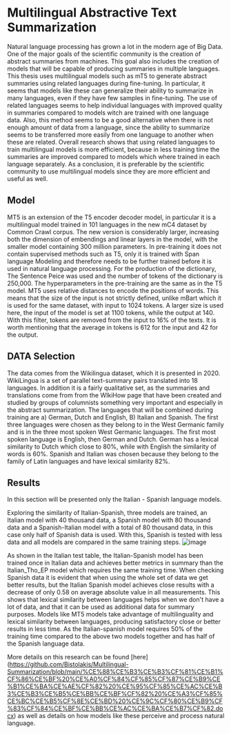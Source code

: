 # Multilingual Abstractive Text Summarization

Natural language processing has grown a lot in the modern age of Big Data. One of the major
goals of the scientific community is the creation of abstract summaries from machines.
This goal also includes the creation of models that will be capable of producing summaries
in multiple languages. This thesis uses multilingual models such as mT5 to generate abstract
summaries using related languages during fine-tuning. In particular, it seems that models
like these can generalize their ability to summarize in many languages, even if they have few
samples in fine-tuning. The use of related languages seems to help individual languages with
improved quality in summaries compared to models witch are trained with one language
data. Also, this method seems to be a good alternative when there is not enough amount
of data from a language, since the ability to summarize seems to be transferred more easily
from one language to another when these are related. Overall research shows that using
related languages to train multilingual models is more efficient, because in less training time
the summaries are improved compared to models which where trained in each language
separately. As a conclusion, it is preferable by the scientific community to use multilingual
models since they are more efficient and useful as well.
## Model
MT5 is an extension of the T5 encoder decoder model, in particular it is a multilingual model trained in 101 languages in the new mC4 dataset by Common Crawl corpus. The new version is considerably larger, increasing both the dimension of embendings and linear layers in the model, with the smaller model containing 300 million parameters. In pre-training it does not contain supervised methods such as T5, only it is trained with Span language Modeling and therefore needs to be further trained before it is used in natural language processing. For the production of the dictionary, The Sentence Peice was used and the number of tokens of the dictionary is 250,000. The hyperparameters in the pre-training are the same as in the T5 model. MT5 uses relative distances to encode the positions of words. This means that the size of the input is not strictly defined, unlike mBart which
it is used for the same dataset, with input to 1024 tokens. A larger size is used here, the input of the model is set at 1100 tokens, while the output at 140. With this filter, tokens are removed from the input to 16% of the
texts. It is worth mentioning that the average in tokens is 612 for the input and
42 for the output.

## DATA Selection 
The data comes from the Wikilingua dataset, which it is presented in 2020. WikiLingua is a set of parallel text-summary pairs
translated into 18 languages. In addition
it is a fairly qualitative set, as the summaries and translations come from
from the WIkiHow page that have been created and studied by groups of columnists something very important and especially in the
abstract summarization. The languages that will be combined during training are a) German, Dutch and English, B)
Italian and Spanish. The first three languages were chosen as they belong to
in the West Germanic family and is in the three most spoken West Germanic languages. The first most spoken language is English, then German and Dutch. German has a lexical similarity to Dutch which close to
80%, while with English the similarity of words is 60%. Spanish and
Italian was chosen because they belong to the family of Latin languages and have
lexical similarity 82%.

## Results
In this section will be presented only the Italian - Spanish language models.

Exploring the similarity of Italian-Spanish, three models are trained, an Italian model with 40 thousand data, a Spanish model with 80 thousand data and a Spanish-Italian model with a total of 80 thousand data, in this case only half of Spanish data is used. With this, Spanish is tested with less data and all models are compared in the same training steps. 
![image](https://github.com/Bistolakis/Multilingual-Summarization/assets/146676489/52baa9a4-8650-4fcc-9d37-2813c2f55ff1)

As shown in the Italian test table, the Italian-Spanish model has been trained once in Italian data and achieves better metrics in summary than the Italian_Tho_EP model which requires the same training time. When checking Spanish data it is evident that when using the whole set of data we get better results, but the Italian Spanish model achieves close results with a decrease of only 0.58 on average absolute
value in all measurements. This shows that lexical similarity between languages helps when we don't have a lot of data, and that it can be used as additional data for summary purposes. Models like MT5 models take advantage of multilinguality and lexical similarity between languages, producing satisfactory close or better results in less time. As the Italian-spanish model requires 50% of the training time compared to the above two models together and has half of the Spanish language data.

More details on this research can be found [here] (https://github.com/Bistolakis/Multilingual-Summarization/blob/main/%CE%88%CE%B3%CE%B3%CF%81%CE%B1%CF%86%CE%BF%20%CE%A0%CF%84%CF%85%CF%87%CE%B9%CE%B1%CE%BA%CE%AE%CF%82%20%CE%95%CF%85%CE%AC%CE%B3%CE%B3%CE%B5%CE%BB%CE%BF%CF%82%20%CE%A3%CF%85%CE%BC%CE%B5%CF%8E%CE%BD%20%CE%9C%CF%80%CE%B9%CF%83%CF%84%CE%BF%CE%BB%CE%AC%CE%BA%CE%B7%CF%82.docx)  as well as details on how models like these perceive and process natural language.





